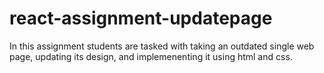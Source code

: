 # react-assignment-updatepage
In this assignment students are tasked with taking an outdated single web page, updating its design, and implemenenting it using html and css.
